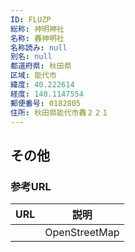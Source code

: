 ```yaml
---
ID: FLUZP
総称: 神明神社
名称: 轟神明社
名称読み: null
別名: null
都道府県: 秋田県
区域: 能代市
緯度: 40.222614
経度: 140.1147554
郵便番号: 0182805
住所: 秋田県能代市轟２２１
---
```


## その他

### 参考URL

| URL | 説明          |
| --- | ------------- |
|     | OpenStreetMap |

